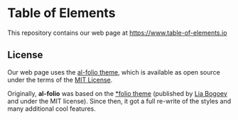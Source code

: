 # Table of Elements

This repository contains our web page at https://www.table-of-elements.io

## License

Our web page uses the [al-folio theme](https://github.com/alshedivat/al-folio), which is available as open source under the terms of the [MIT License](https://github.com/alshedivat/al-folio/blob/main/LICENSE).

Originally, **al-folio** was based on the [\*folio theme](https://github.com/bogoli/-folio) (published by [Lia Bogoev](https://liabogoev.com) and under the MIT license). Since then, it got a full re-write of the styles and many additional cool features.

